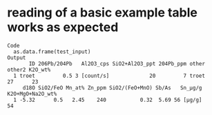 # reading of a basic example table works as expected

    Code
      as.data.frame(test_input)
    Output
           ID 206Pb/204Pb   Al2O3_cps SiO2+Al2O3_ppt 204Pb_ppm other other2 K2O_wt%
      1 troet         0.5 3 [count/s]             20         7 troet     27      23
         d18O SiO2/FeO Mn_at% Zn_ppm SiO2/(FeO+MnO) Sb/As   Sn_µg/g K2O+MgO+Na2O_wt%
      1 -5.32      0.5   2.45    240           0.32  5.69 56 [µg/g]               54

